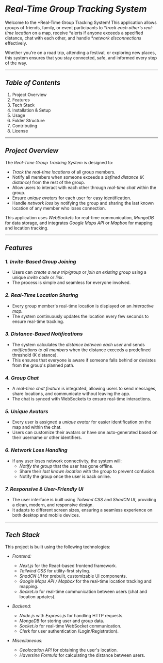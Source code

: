 *Real-Time Group Tracking System*
===============================

Welcome to the *Real-Time Group Tracking System! This application allows groups of friends, family, or event participants to **track each other's real-time location* on a map, receive *alerts if anyone exceeds a specified distance, chat with each other, and handle **network disconnections* effectively.

Whether you're on a road trip, attending a festival, or exploring new places, this system ensures that you stay connected, safe, and informed every step of the way.

* * * * *

*Table of Contents*
---------------------

1.  Project Overview
2.  Features
3.  Tech Stack
4.  Installation & Setup
5.  Usage
6.  Folder Structure
7.  Contributing
8.  License

* * * * *

*Project Overview*
--------------------

The *Real-Time Group Tracking System* is designed to:

-   *Track the real-time locations* of all group members.
-   Notify all members when someone exceeds a *defined distance (K distance)* from the rest of the group.
-   Allow users to interact with each other through *real-time chat* within the group.
-   Ensure *unique avatars* for each user for easy identification.
-   Handle *network loss* by notifying the group and sharing the last known location of any member who loses connection.

This application uses *WebSockets* for real-time communication, *MongoDB* for data storage, and integrates *Google Maps API* or *Mapbox* for mapping and location tracking.

* * * * *

*Features*
------------

### *1\. Invite-Based Group Joining*

-   Users can *create a new trip/group* or *join an existing group* using a unique *invite code* or *link*.
-   The process is simple and seamless for everyone involved.

### *2\. Real-Time Location Sharing*

-   Every group member's real-time location is displayed on an *interactive map*.
-   The system continuously updates the location every few seconds to ensure real-time tracking.

### *3\. Distance-Based Notifications*

-   The system calculates the *distance between each user* and sends *notifications to all members* when the distance exceeds a predefined threshold (K distance).
-   This ensures that everyone is aware if someone falls behind or deviates from the group's planned path.

### *4\. Group Chat*

-   A *real-time chat feature* is integrated, allowing users to send messages, share locations, and communicate without leaving the app.
-   The chat is synced with WebSockets to ensure real-time interactions.

### *5\. Unique Avatars*

-   Every user is assigned a *unique avatar* for easier identification on the map and within the chat.
-   Users can customize their avatars or have one auto-generated based on their username or other identifiers.

### *6\. Network Loss Handling*

-   If any user loses network connectivity, the system will:
    -   *Notify the group* that the user has gone offline.
    -   Share their *last known location* with the group to prevent confusion.
    -   Notify the group once the user is back online.

### *7\. Responsive & User-Friendly UI*

-   The user interface is built using *Tailwind CSS* and *ShadCN UI*, providing a clean, modern, and responsive design.
-   It adapts to different screen sizes, ensuring a seamless experience on both desktop and mobile devices.

* * * * *

*Tech Stack*
--------------

This project is built using the following technologies:

-   *Frontend:*

    -   *Next.js* for the React-based frontend framework.
    -   *Tailwind CSS* for utility-first styling.
    -   *ShadCN UI* for prebuilt, customizable UI components.
    -   *Google Maps API / Mapbox* for the real-time location tracking and mapping.
    -   *Socket.io* for real-time communication between users (chat and location updates).
-   *Backend:*

    -   *Node.js* with *Express.js* for handling HTTP requests.
    -   *MongoDB* for storing user and group data.
    -   *Socket.io* for real-time WebSocket communication.
    -   *Clerk* for user authentication (Login/Registration).
-   *Miscellaneous:*

    -   *Geolocation API* for obtaining the user's location.
    -   *Haversine Formula* for calculating the distance between users. 
